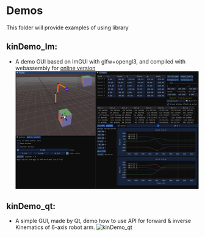 # Demos
This folder will provide examples of using library

## kinDemo_Im:
* A demo GUI based on ImGUI with glfw+opengl3, and compiled with webassembly for [online version](https://robincpc.github.io/demo/)
![kinDemo_Im](../docs/images/kinDemo_Im.png)

## kinDemo_qt:
* A simple GUI, made by Qt, demo how to use API for forward & inverse Kinematics of 6-axis robot arm.
![kinDemo_qt](../docs/images/kinDemo_qt.png)


